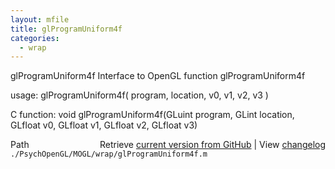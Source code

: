 ```yaml
---
layout: mfile
title: glProgramUniform4f
categories:
  - wrap
---
```


glProgramUniform4f  Interface to OpenGL function glProgramUniform4f

usage:  glProgramUniform4f\( program, location, v0, v1, v2, v3 \)

C function:  void glProgramUniform4f\(GLuint program, GLint location, GLfloat v0, GLfloat v1, GLfloat v2, GLfloat v3\)


<div class="code_header" style="text-align:right;">
  <span style="float:left;">Path&nbsp;&nbsp;</span> <span class="counter">Retrieve <a href=
  "https://raw.github.com/Psychtoolbox-3/Psychtoolbox-3/beta/./PsychOpenGL/MOGL/wrap/glProgramUniform4f.m">current version from GitHub</a> | View <a href=
  "https://github.com/Psychtoolbox-3/Psychtoolbox-3/commits/beta/./PsychOpenGL/MOGL/wrap/glProgramUniform4f.m">changelog</a></span>
</div>
<div class="code">
  <code>./PsychOpenGL/MOGL/wrap/glProgramUniform4f.m</code>
</div>
